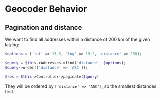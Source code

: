 # Geocoder Behavior

## Pagination and distance

We want to find all addresses within a distance of 200 km of the given lat/lng:
```php
$options = ['lat' => 13.3, 'lng' => 19.2, 'distance' => 200];

$query = $this->Addresses->find('distance', $options);
$query->order(['distance' => 'ASC']);

$res = $this->Controller->paginate($query)
```
They will be ordered by `['distance' => 'ASC']`, so the smallest distances first.
